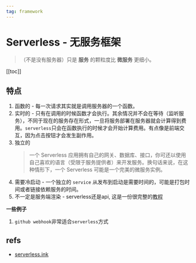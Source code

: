 ```yaml
---
tag: framework
---
```

# Serverless - 无服务框架
> （不是没有服务器）只是 **服务** 的颗粒度比 **微服务** 更细小。

[[toc]]

## 特点

1. 函数的 - 每一次请求其实就是调用服务器的一个函数。
2. 实时的 - 只有在调用的时候函数才会执行。其余情况并不会在等待（监听服务），不同于现在的服务存在形式，一旦将服务部署在服务器就会计算得到费用。`serverless`只会在函数执行的时候才会开始计算费用。有点像是前端交互，因为点击按钮才会发生副作用。
3. 独立的
   > 一个 Serverless 应用拥有自己的网关、数据库、接口，你可还以使用自己喜欢的语言（受限于服务提供者）来开发服务。换句话来说，在这种情形下，一个 Serverless 可能是一个完美的微服务实例。 
4. 需要冷启动 - 一个独立的 `service` 从发布到启动是需要时间的，可能是打包时间或者链接依赖服务的时间。
5. 不一定是服务端渲染 - serverless还是api, 这是一份很完整的[教程](https://serverless-stack.com/chapters/load-the-state-from-the-session.html)

**一些例子**

1. `github webhook`非常适合`serverless`方式


## refs

- [serverless.ink](https://serverless.ink/)